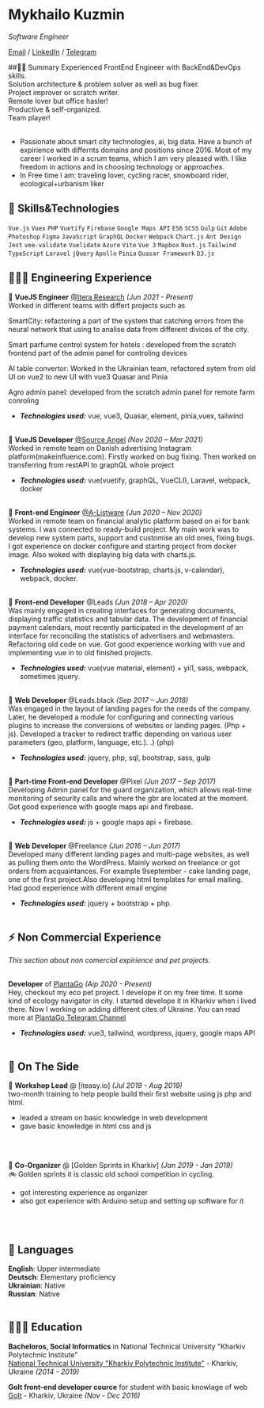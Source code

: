 # Mykhailo Kuzmin

_Software Engineer_ <br>

[Email](mailto:okidoki9710@gmail.com) / [LinkedIn](https://www.linkedin.com/in/michael-kuzmin/) / [Telegram](https://t.me/chainlinexxx)

##🙋‍♂️ Summary
Experienced FrontEnd Engineer with BackEnd&DevOps skills.<br>
Solution architecture & problem solver as well as bug fixer.<br>
Project improver or scratch writer.<br>
Remote lover but office hasler!<br>
Productive & self-organized.<br>
Team player!<br>
<br>
- Passionate about smart city technologies, ai, big data. Have a bunch of expirience with differnts domains and positions since 2016. Most of my career I worked in a scrum teams, which I am very pleased with. I like freedom in actions and in choosing technology or approaches.<br>
- In Free time I am: traveling lover, cycling racer, snowboard rider, ecological+urbanism liker


## :muscle: Skills&Technologies
`Vue.js` `Vuex` `PHP` `Vuetify` `Firebase` `Google Maps API` `ES6` `SCSS` `Gulp` `Git` `Adobe Photoshop` `Figma` `JavaScript` `GraphQL` `Docker` `Webpack` `Chart.js` `Ant Design` `Jest` `vee-validate` `Vuelidate` `Azure` `Vite` `Vue 3` `Mapbox` `Nuxt.js` `Tailwind` `TypeScript` `Laravel` `jQuery` `Apollo` `Pinia` `Quasar Framework` `D3.js`

## 👩🏼‍💻 Engineering Experience

:paperclip: **VueJS Engineer** [@Itera Research](https://www.linkedin.com/company/itera-research/mycompany/) _(Jun 2021 - Present)_ <br>
Worked in different teams with differt projects such as

SmartCity: refactoring a part of the system that catching errors from the neural network that using to analise data from different divices of the city.

Smart parfume control system for hotels : developed from the scratch frontend part of the admin panel for controling devices

AI table convertor: Worked in the Ukrainian team, refactored sytem from old UI on vue2 to new UI with vue3 Quasar and Pinia

Agro admin panel: developed from the scratch admin panel for remote farm conroling
  - **_Technologies used:_** vue, vue3, Quasar, element, pinia,vuex, tailwind
<br><br>

:paperclip: **VueJS Developer** [@Source Angel](https://www.linkedin.com/company/sourceangel/) _(Nov 2020 – Mar 2021)_ <br>
  Worked in remote team on Danish advertising Instagram platform(makeinfluence.com). Firstly worked on bug fixing. Then worked on transferring from restAPI to graphQL whole project
  - **_Technologies used:_** vue(vuetify, graphQL, VueCLI), Laravel, webpack, docker
<br><br>

:paperclip: **Front-end Engineer** [@A-Listware](https://www.linkedin.com/company/a-listware/) _(Jun 2020 – Nov 2020)_ <br>
Worked in remote team on financial analytic platform based on ai for bank systems. I was connected to ready-build project. My main work was to develop new system parts, support and customise an old ones, fixing bugs. I got experience on docker configure and starting project from docker image. Also woked with displaying big data with charts.js.
  - **_Technologies used:_** vue(vue-bootstrap, charts.js, v-calendar), webpack, docker.
<br><br>

:paperclip: **Front-end Developer** @Leads _(Jun 2018 – Apr 2020)_ <br>
Was mainly engaged in creating interfaces for generating documents, displaying traffic statistics and tabular data. The development of financial payment calendars, most recently participated in the development of an interface for reconciling the statistics of advertisers and webmasters. Refactoring old code on vue. Got good experience working with vue and implementing vue in to old finished projects.
  - **_Technologies used:_** vue(vue material, element) + yii1, sass, webpack, sometimes jquery.
    <br><br>

:paperclip: **Web Developer** @Leads.black _(Sep 2017 – Jun 2018)_ <br>
Was engaged in the layout of landing pages for the needs of the company. Later, he developed a module for configuring and connecting various plugins to increase the conversions of websites or landing pages. (Php + js). Developed a tracker to redirect traffic depending on various user parameters (geo, platform, language, etc.). .) (php)
  - **_Technologies used:_** jquery, php, sql, bootstrap, sass, gulp
  <br><br>

:paperclip: **Part-time Front-end Developer** @Pixel _(Jun 2017 – Sep 2017)_ <br>
Developing Admin panel for the guard organization, which allows real-time monitoring of security calls and where the gbr are located at the moment. Got good experience with google maps api and firebase.
  - **_Technologies used:_** js + google maps api + firebase.
    <br><br>

:paperclip: **Web Developer** @Freelance _(Jun 2016 – Jun 2017)_ <br>
Developed many different landing pages and multi-page websites, as well as pulling them onto the WordPress. Mainly worked on freelance or got orders from acquaintances. For example 9september - cake landing page, one of the first project.Also developing html templates for email mailing. Had good experience with different email engine
  - **_Technologies used:_** jquery +  bootstrap + php.
    <br><br>
    
## :zap: Non Commercial Experience

_This section about non comercial expirience and pet projects._
<br><br>

**Developer** of [PlantaGo](https://www.plantago.com.ua/) _(Aip 2020 - Present)_ <br>
Hey, checkout my eco pet project. I develope it on my free time.
It some kind of ecology navigator in city. I started develope it in Kharkiv when i lived there. Now I working on adding different cites of Ukraine.
You can read more at [PlantaGo Telegram Channel](https://t.me/plantago_ua) 
  - **_Technologies used:_** vue3, tailwind, wordpress, jquery, google maps API
<br><br>


## 📌 On The Side

:paperclip: **Workshop Lead** @ [iteasy.io] _(Jul 2019 - Aug 2019)_ <br>
two-month training to help people build their first website using js php and html.
  - leaded a stream on basic knowledge in web development
  - gave basic knowledge in html css and js

  <br><br>

:paperclip: **Co-Organizer** @ [Golden Sprints in Kharkiv] _(Jan 2019 - Jan 2019)_<br>
:bike: Golden sprints it is classic old school competition in cycling. 
  - got interesting experience as organizer 
  - also got experience with Arduino setup and setting up software for it

  <br><br>
  

## 💬 Languages

**English**: Upper intermediate <br>
**Deutsch**: Elementary proficiency <br>
**Ukrainian**: Native <br>
**Russian**: Native
<br><br>

## 👩🏼‍🎓 Education

**Bacheloros, Social Informatics** in National Technical University "Kharkiv Polytechnic Institute"<br>
[National Technical University "Kharkiv Polytechnic Institute"](https://www.kpi.kharkov.ua/eng/) - Kharkiv, Ukraine _(2014 - 2019)_

**GoIt front-end developer cource** for student with basic knowlage of web<br>
[GoIt](https://goit.ua/) - Kharkiv, Ukraine _(Nov - Dec 2016)_
